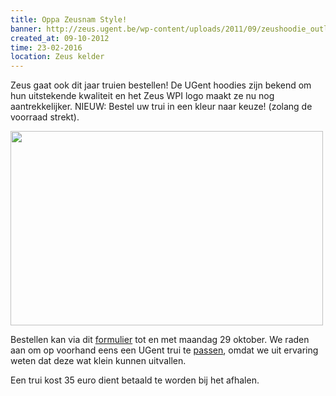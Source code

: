 ```yaml
---
title: Oppa Zeusnam Style!
banner: http://zeus.ugent.be/wp-content/uploads/2011/09/zeushoodie_outline_small.png
created_at: 09-10-2012
time: 23-02-2016
location: Zeus kelder
---
```


Zeus gaat ook dit jaar truien bestellen! De UGent hoodies zijn bekend om hun uitstekende kwaliteit en het Zeus WPI logo maakt ze nu nog aantrekkelijker. NIEUW: Bestel uw trui in een kleur naar keuze! (zolang de voorraad strekt).

<img alt="" src="http://zeus.ugent.be/wp-content/uploads/2011/09/zeushoodie_outline_small.png" title="Zeus hoodies" class="aligncenter" width="500" height="311" />

Bestellen kan via dit <a href="https://docs.google.com/spreadsheet/viewform?formkey=dEd6aEdmVEEyUHNnY09RaWV0UDJ1blE6MQ" title="truien bestel formulier" target="_blank">formulier</a> tot en met maandag 29 oktober. We raden aan om op voorhand eens een UGent trui te <a href="http://gent.unigear.eu/nlgent/verkooppunten/">passen</a>, omdat we uit ervaring weten dat deze wat klein kunnen uitvallen.

Een trui kost 35 euro dient betaald te worden bij het afhalen.